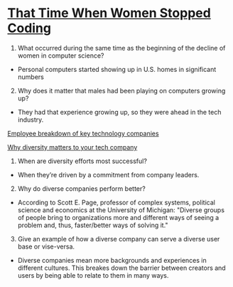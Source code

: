 # [That Time When Women Stopped Coding](https://www.npr.org/sections/money/2014/10/21/357629765/when-women-stopped-coding)

1. What occurred during the same time as the beginning of the decline of women in computer science?

- Personal computers started showing up in U.S. homes in significant numbers

2. Why does it matter that males had been playing on computers growing up?

- They had that experience growing up, so they were ahead in the tech industry.

[Employee breakdown of key technology companies](https://informationisbeautiful.net/visualizations/diversity-in-tech/)

[Why diversity matters to your tech company](https://www.usatoday.com/story/tech/columnist/2015/07/21/why-diversity-matters-your-tech-company/30419871/)

1. When are diversity efforts most successful?

- When they’re driven by a commitment from company leaders.

2. Why do diverse companies perform better?

- According to Scott E. Page, professor of complex systems, political science and economics at the University of Michigan: "Diverse groups of people bring to organizations more and different ways of seeing a problem and, thus, faster/better ways of solving it."

3. Give an example of how a diverse company can serve a diverse user base or vise-versa.

- Diverse companies mean more backgrounds and experiences in different cultures. This breakes down the barrier between creators and users by being able to relate to them in many ways.